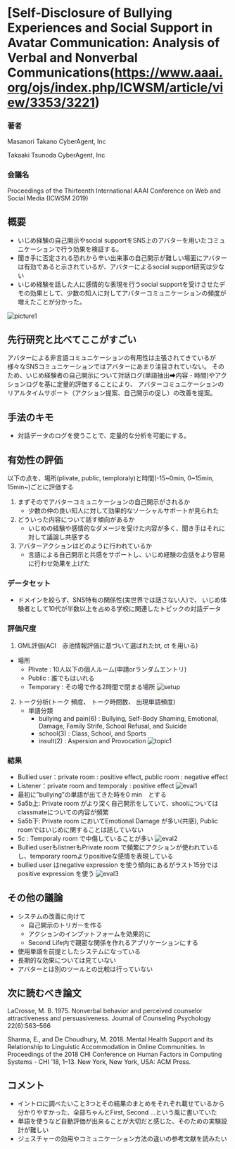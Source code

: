 # [Self-Disclosure of Bullying Experiences and Social Support in Avatar Communication: Analysis of Verbal and Nonverbal Communications(https://www.aaai.org/ojs/index.php/ICWSM/article/view/3353/3221)

### 著者
Masanori Takano
CyberAgent, Inc

Takaaki Tsunoda
CyberAgent, Inc

### 会議名
Proceedings of the Thirteenth International AAAI Conference on Web and Social Media (ICWSM 2019)
## 概要
* いじめ経験の自己開示やsocial supportをSNS上のアバターを用いたコミュニケーションで行う効果を検証する。
* 聞き手に否定される恐れから辛い出来事の自己開示が難しい場面にアバターは有効であると示されているが、アバターによるsocial support研究は少ない
* いじめ経験を話した人に感情的な表現を行うsocial supportを受けさせたデモの効果として、少数の知人に対してアバターコミュニケーションの頻度が増えたことが分かった。

![picture1](https://github.com/AsaiSara/Scholar/blob/master/picture/Self-disclsure_of_bullying_support_abater_picture1.png)

## 先行研究と比べてここがすごい
アバターによる非言語コミュニケーションの有用性は主張されてきているが
様々なSNSコミュニケーションではアバターにあまり注目されていない。
そのため、いじめ経験者の自己開示について対話ログ(単語抽出➡内容・時間)やアクションログを基に定量的評価することにより、
アバターコミュニケーションのリアルタイムサポート（アクション提案、自己開示の促し）の改善を提案。


## 手法のキモ
* 対話データのログを使うことで、定量的な分析を可能にする。

## 有効性の評価
以下の点を、場所(plivate, public, temploraly)と時間(-15~0min, 0~15min, 15min~)ごとに評価する

1. まずそのでアバターコミュニケーションの自己開示がされるか
   * 少数の仲の良い知人に対して効果的なソーシャルサポートが見られた 
2. どういった内容について話す傾向があるか
   * いじめの経験や感情的なダメージを受けた内容が多く、聞き手はそれに対して議論し共感する
3. アバターアクションはどのように行われているか
   * 言語による自己開示と共感をサポートし、いじめ経験の会話をより容易に行わせ効果を上げた
   
### データセット
* ドメインを絞らず、SNS特有の関係性(実世界では話さない人)で、
いじめ体験者として10代が半数以上を占める学校に関連したトピックの対話データ

### 評価尺度
1. GML評価(ACI　赤池情報評価に基づいて選ばれたbt, ct を用いる)
  * 場所
    * Plivate : 10人以下の個人ルーム(申請orランダムエントリ)
    * Public : 誰でもはいれる
    * Temporary : その場で作る2時間で閉まる場所
![setup](https://github.com/AsaiSara/Scholar/blob/master/picture/Self-disclsure_of_bullying_support_abater_GLM.png)

 2. トーク分析(トーク 頻度、 トーク時間数、 出現単語頻度)
    * 単語分類
      * bullying and pain(6) : Bullying, Self-Body Shaming, Emotional, Damage, Family Strife, School Refusal, and Suicide 
      * school(3) : Class, School, and Sports
      * insult(2) : Aspersion and Provocation
![topic1](https://github.com/AsaiSara/Scholar/blob/master/picture/Self-disclsure_of_bullying_support_abater_topic1.png)

### 結果
* Bullied user：private room : positive effect, public room : negative effect
* Listener：private room and temporaly : positive effect
![eval1](https://github.com/AsaiSara/Scholar/blob/master/picture/Self-disclsure_of_bullying_support_abater_eval1.png)
* 最初に”bullying”の単語が出てきた時を0 min　とする
* 5a5b上: Private room がより深く自己開示をしていて、shoolについてはclassmateについての内容が頻繁
* 5a5b下: Private room においてEmotional Damage が多い(共感), Public roomではいじめに関することは話していない
* 5c : Temporaly room で中傷していることが多い
![eval2](https://github.com/AsaiSara/Scholar/blob/master/picture/Self-disclsure_of_bullying_support_abater_eval2.png)
* Bullied userもlistnerもPrivate room で頻繁にアクションが使われているし、temporary roomよりpositiveな感情を表現している
* bullied user はnegative expression を使う傾向にあるがラスト15分ではpositive expression を使う
![eval3](https://github.com/AsaiSara/Scholar/blob/master/picture/Self-disclsure_of_bullying_support_abater_eval3.png)

## その他の議論
* システムの改善に向けて
    * 自己開示のトリガーを作る
    * アクションのインプットフォームを効果的に
    * Second Life内で親密な関係を作れるアプリケーションにする
* 使用単語を前提としたシステムになっている
* 長期的な効果については見ていない
* アバターとは別のツールとの比較は行っていない

## 次に読むべき論文
LaCrosse, M. B. 1975. Nonverbal behavior and perceived
counselor attractiveness and persuasiveness. Journal of
Counseling Psychology 22(6):563–566

Sharma, E., and De Choudhury, M. 2018. Mental Health
Support and its Relationship to Linguistic Accommodation
in Online Communities. In Proceedings of the 2018 CHI
Conference on Human Factors in Computing Systems - CHI
’18, 1–13. New York, New York, USA: ACM Press.


## コメント
* イントロに調べたいこと3つとその結果のまとめをそれぞれ載せているから分かりやすかった、全部ちゃんとFirst, Second ...という風に書いていた
* 単語を使うなど自動評価が出来ることが大切だと感じた、そのための実験設計が難しい
* ジェスチャーの効用やコミュニケーション方法の違いの参考文献を読みたい
